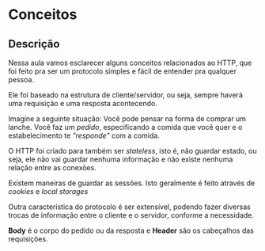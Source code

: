 # Conceitos

## Descrição

Nessa aula vamos esclarecer alguns conceitos relacionados ao HTTP, que foi feito pra ser um protocolo simples e fácil de entender pra qualquer pessoa.

Ele foi baseado na estrutura de cliente/servidor, ou seja, sempre haverá uma requisição e uma resposta acontecendo.

Imagine a seguinte situação:
Você pode pensar na forma de comprar um lanche. Você faz um *pedido*, especificando a comida que você quer e o estabelecimento te *"responde"* com a comida.

O HTTP foi criado para também ser *stateless*, isto é, não guardar estado, ou seja, ele não vai guardar nenhuma informação e não existe nenhuma relação entre as conexões.

Existem maneiras de guardar as sessões. Isto geralmente é feito através de *cookies* e *local storages*

Outra característica do protocolo é ser extensível, podendo fazer diversas trocas de informação entre o cliente e o servidor, conforme a necessidade.

**Body** é o corpo do pedido ou da resposta e **Header** são os cabeçalhos das requisições.
